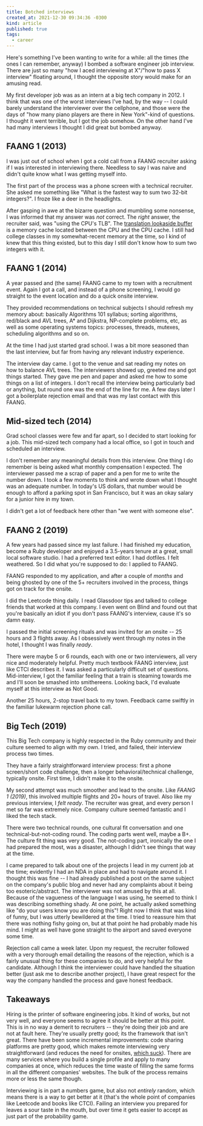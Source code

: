 ```yaml
---
title: Botched interviews
created_at: 2021-12-30 09:34:36 -0300
kind: article
published: true
tags: 
  - career
---
```


Here's something I've been wanting to write for a while: all the times (the ones I can remember, anyway) I bombed a software engineer job interview. There are just so many "how I aced interviewing at X"/"how to pass X interview" floating around, I thought the opposite story would make for an amusing read.

My first developer job was as an intern at a big tech company in 2012. I think that was one of the worst interviews I've had, by the way -- I could barely understand the interviewer over the cellphone, and those were the days of "how many piano players are there in New York"-kind of questions. I thought it went terrible, but I got the job somehow. On the other hand I've had many interviews I thought I did great but bombed anyway.

<!-- more -->

## FAANG 1 (2013)

I was just out of school when I got a cold call from a FAANG recruiter asking if I was interested in interviewing there. Needless to say I was naive and didn't quite know what I was getting myself into.

The first part of the process was a phone screen with a technical recruiter. She asked me something like "What is the fastest way to sum two 32-bit integers?". I froze like a deer in the headlights. 

After gasping in awe at the bizarre question and mumbling some nonsense, I was informed that my answer was _not_ correct. The _right_ answer, the recruiter said, was "using the CPU's TLB". The [translation lookaside buffer](https://en.wikipedia.org/wiki/Translation_lookaside_buffer) is a memory cache located between the CPU and the CPU cache. I still had college classes in my somewhat-recent memory at the time, so I kind of knew that this thing existed, but to this day I still don't know how to sum two integers with it. 

## FAANG 1 (2014)

A year passed and (the same) FAANG came to my town with a recruitment event. Again I got a call, and instead of a phone screening, I would go straight to the event location and do a quick onsite interview.

They provided recommendations on technical subjects I should refresh my memory about: basically Algorithms 101 syllabus; sorting algorithms, red/black and AVL trees, A* and Dijkstra, NP-complete problems, etc, as well as some operating systems topics: processes, threads, mutexes, scheduling algorithms and so on. 

At the time I had just started grad school. I was a bit more seasoned than the last interview, but far from having any relevant industry experience.

The interview day came. I got to the venue and sat reading my notes on how to balance AVL trees. The interviewers showed up, greeted me and got things started. They gave me pen and paper and asked me how to some things on a list of integers. I don't recall the interview being particularly bad or anything, but round one was the end of the line for me. A few days later I got a boilerplate rejection email and that was my last contact with this FAANG.

## Mid-sized tech (2014)

Grad school classes were few and far apart, so I decided to start looking for a job. This mid-sized tech company had a local office, so I got in touch and scheduled an interview.

I don't remember any meaningful details from this interview. One thing I do remember is being asked what monthly compensation I expected. The interviewer passed me a scrap of paper and a pen for me to write the number down. I took a few moments to think and wrote down what I thought was an adequate number. In today's US dollars, that number would be enough to afford a parking spot in San Francisco, but it was an okay salary for a junior hire in my town.

I didn't get a lot of feedback here other than "we went with someone else". 

## FAANG 2 (2019)

A few years had passed since my last failure. I had finished my education, become a Ruby developer and enjoyed a 3.5-years tenure at a great, small local software studio. I had a preferred text editor. I had dotfiles. I felt weathered. So I did what you're supposed to do: I applied to FAANG.

FAANG responded to my application, and after a couple of *months* and being ghosted by one of the 5+ recruiters involved in the process, things got on track for the onsite.

I did the Leetcode thing daily. I read Glassdoor tips and talked to college friends that worked at this company. I even went on Blind and found out that you're basically an idiot if you don't pass FAANG's interview, cause it's so damn easy. 

I passed the initial screening rituals and was invited for an onsite -- 25 hours and 3 flights away. As I obsessively went through my notes in the hotel, I thought I was finally _ready_. 

There were maybe 5 or 6 rounds, each with one or two interviewers, all very nice and moderately helpful. Pretty much textbook FAANG interview, just like CTCI describes it. I was asked a particularly difficult set of questions. Mid-interview, I got the familiar feeling that a train is steaming towards me and I'll soon be smashed into smithereens. Looking back, I'd evaluate myself at this interview as Not Good.

Another 25 hours, 2-stop travel back to my town. Feedback came swiftly in the familiar lukewarm rejection phone call.

## Big Tech (2019)

This Big Tech company is highly respected in the Ruby community and their culture seemed to align with my own. I tried, and failed, their interview process two times.

They have a fairly straightforward interview process: first a phone screen/short code challenge, then a longer behavioral/technical challenge, typically onsite. First time, I didn't make it to the onsite.

My second attempt was much smoother and lead to the onsite. Like _FAANG 1 (2019)_, this involved multiple flights and 20+ hours of travel. Also like my previous interview, I _felt ready_. The recruiter was great, and every person I met so far was extremely nice. Company culture seemed fantastic and I liked the tech stack.

There were two technical rounds, one cultural fit conversation and one technical-but-not-coding round. The coding parts went well, maybe a B+. The culture fit thing was very good. The not-coding part, ironically the one I had prepared the most, was a disaster, although I didn't see things that way at the time. 

I came prepared to talk about one of the projects I lead in my current job at the time; evidently I had an NDA in place and had to navigate around it. I thought this was fine -- I had already published a post on the same subject on the company's public blog and never had any complaints about it being too esoteric/abstract. The interviewer was not amused by this at all. Because of the vagueness of the language I was using, he seemed to think I was describing something shady. At one point, he actually asked something like "do your users know you are doing this"! Right now I think that was kind of funny, but I was utterly bewildered at the time. I tried to reassure him that there was nothing fishy going on, but at that point he had probably made his mind. I might as well have gone straight to the airport and saved everyone some time.

Rejection call came a week later. Upon my request, the recruiter followed with a very thorough email detailing the reasons of the rejection, which is a fairly unusual thing for these companies to do, and very helpful for the candidate. Although I think the interviewer could have handled the situation better (just ask me to describe another project), I have great respect for the way the company handled the process and gave honest feedback.

## Takeaways

Hiring is the printer of software engineering jobs. It kind of works, but not very well, and everyone seems to agree it should be better at this point. This is in no way a demerit to recruiters -- they're doing their job and are not at fault here. They're usually pretty good; its the framework that isn't great. There have been some incremental improvements: code sharing platforms are pretty good, which makes remote interviewing very straightforward (and reduces the need for onsites, [which suck](https://lbrito1.github.io/blog/2021/08/onsites.html)). There are many services where you build a single profile and apply to many companies at once, which reduces the time waste of filling the same forms in all the different companies' websites. The bulk of the process remains more or less the same though.

Interviewing is in part a numbers game, but also not _entirely_ random, which means there is a way to get better at it (that's the whole point of companies like Leetcode and books like CTCI). Failing an interview you prepared for leaves a sour taste in the mouth, but over time it gets easier to accept as just part of the probability game.

